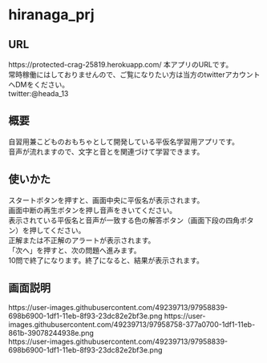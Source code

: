 # hiranaga_prj

<h2>URL</h2>
https://protected-crag-25819.herokuapp.com/
本アプリのURLです。</br>
常時稼働にはしておりませんので、ご覧になりたい方は当方のtwitterアカウントへDMをください。</br>
twitter:@heada_13

<h2>概要</h2>
自習用兼こどものおもちゃとして開発している平仮名学習用アプリです。</br>
音声が流れますので、文字と音とを関連づけて学習できます。

<h2>使いかた</h2>
スタートボタンを押すと、画面中央に平仮名が表示されます。</br>
画面中断の再生ボタンを押し音声をきいてください。</br>
表示されている平仮名と音声が一致する色の解答ボタン（画面下段の四角ボタン）を押してください。</br>
正解または不正解のアラートが表示されます。</br>
「次へ」を押すと、次の問題へ進みます。</br>
10問で終了になります。終了になると、結果が表示されます。</br>

<h2>画面説明</h2>
https://user-images.githubusercontent.com/49239713/97958839-698b6900-1df1-11eb-8f93-23dc82e2bf3e.png
https://user-images.githubusercontent.com/49239713/97958758-377a0700-1df1-11eb-861b-39078244938e.png</br>
https://user-images.githubusercontent.com/49239713/97958839-698b6900-1df1-11eb-8f93-23dc82e2bf3e.png
